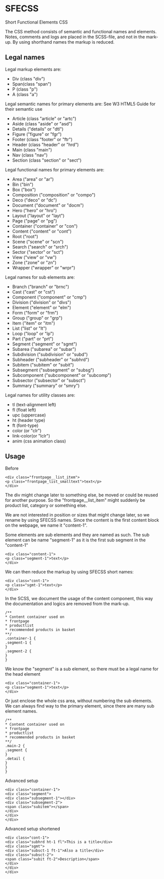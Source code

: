 # SFECSS
Short Functional Elements CSS

The CSS method consists of semantic and functional names and elements.
Notes, comments and logs are placed in the SCSS-file, and not in the mark-up.
By using shorthand names the markup is reduced.


##  Legal names

Legal markup elements are: 

* Div (class "div")
* Span(class "span")
* P (class "p")
* A (class "a")


Legal semantic names for primary elements are:
See W3 HTML5 Guide for their semantic use

* Article (class "article" or "artc")
* Aside (class "aside" or "asd")
* Details ("details" or "dtl")
* Figure ("figure" or "fgr")
* Footer (class "footer" or "ftr")
* Header (class "header" or "hrd")
* Main (class "main")
* Nav (class "nav")
* Section (class "section" or "sect")


Legal functional names for primary elements are:

* Area ("area" or "ar")
* Bin ("bin")
* Box ("box")
* Composition ("composition" or "compo")
* Deco ("deco" or "dc")
* Document ("document" or "docm")
* Hero ("hero" or "hro")
* Layout ("layout" or "layt")
* Page ("page" or "pg")
* Container ("container" or "con")
* Content ("content" or "cont")
* Root ("root")
* Scene ("scene" or "scn")
* Search ("search" or "srch")
* Sector ("sector" or "sct")
* View ("view" or "vw")
* Zone ("zone" or "zn")
* Wrapper ("wrapper" or "wrpr")




Legal names for sub elements are:

* Branch ("branch" or "brnc")
* Cast ("cast" or "cst")
* Component ("component" or "cmp")
* Division ("division" or "divs")
* Element ("element" or "elm")
* Form ("form" or "frm")
* Group ("group" or "grp")
* Item ("item" or "itm")
* List ("list" or "lt")
* Loop ("loop" or "lp")
* Part ("part" or "prt")
* Segment ("segment" or "sgmt")
* Subarea ("subarea" or "subar")
* Subdivision ("subdivision" or "subd")
* Subheader ("subheader" or "subhrd")
* Subitem ("subitem" or "subit")
* Subsegment ("subsegment" or "subsg")
* Subcomponent ("subcomponent" or "subcomp")
* Subsector ("subsector" or "subsct")
* Summary ("summary" or "smry")



Legal names for utility classes are:

* tl (text-alignment left)
* fl (float left)
* upc (uppercase)
* ht (header type)
* ft (font-type)
* color (or "clr")
* link-color(or "lclr")
* anim (css animation class)



## Usage

Before
```
<div class="frontpage__list_item">
<p class="frontpage_list_smalltext">text</p>
</div>
```

The div might change later to something else, be moved or could be reused for another purpose.
So the "frontpage__list_item" might suddenly be product list, category or something else.

We are not interested in position or sizes that might change later, so we rename by using SFECSS names.
Since the content is the first content block on the webpage, we name it "content-1".

Some elements are sub elements and they are named as such.
The sub element can be name "segment-1" as it is the first sub segment in the "content-1"


```
<div class="content-1">
<p class="segment-1">text</p>
</div>
```

We can then reduce the markup by using SFECSS short names:

```
<div class="cont-1">
<p class="sgmt-1">text</p>
</div>
```

In the SCSS, we document the usage of the content component, this way the documentation and logics are removed from the mark-up.

```
/**
* Content container used on
* frontpage
* productlist
* recommended products in basket
**/
.container-1 {
.segment-1 {
}
.segment-2 {
}
}
```

We know the "segment" is a sub element, so there must be a legal name for the head element

```
<div class="container-1">
<p class="segment-1">text</p>
</div>
```

Or just enclose the whole css area, without numbering the sub elements. We can always find way to the primary element, since there are many sub element names.

```
/**
* Content container used on
* frontpage
* productlist
* recommended products in basket
**/
.main-2 {
.segment {
}
.detail {
}
}
}
```

Advanced setup
```
<div class="container-1">
<div class="segment">
<div class="subsegment-1"></div>
<div class="subsegment-2">
<span class="subitem"></span>
</div>
</div>
</div>
```

Advanced setup shortened
```
<div class="cont-1">
<div class="subhrd ht-1 fl">This is a title</div>
<div class="sgmt">
<div class="subsct-1 ft-1">Also a title</div>
<div class="subsct-2">
<span class="subit ft-2">Description</span>
</div>
</div>
</div>
```


